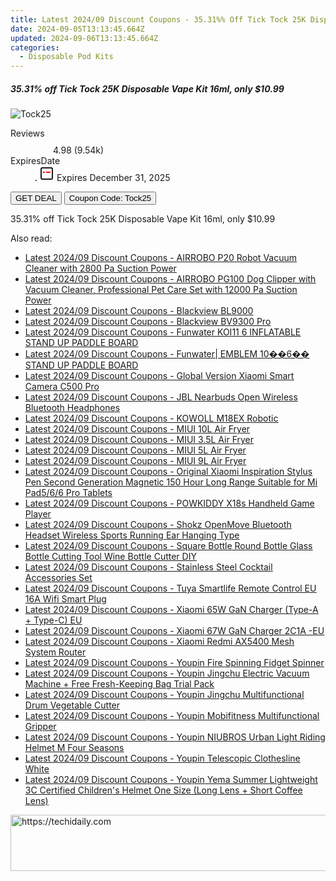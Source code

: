 ```yaml
---
title: Latest 2024/09 Discount Coupons - 35.31%% Off Tick Tock 25K Disposable Vape Kit 16Ml, only $10.99
date: 2024-09-05T13:13:45.664Z
updated: 2024-09-06T13:13:45.664Z
categories:
  - Disposable Pod Kits
---
```



<div class="max-w-4xl mx-auto grid grid-cols-1 lg:max-w-5xl lg:gap-x-20 lg:grid-cols-2">
  <div class="relative p-3 col-start-1 row-start-1 flex flex-col-reverse rounded-lg bg-gradient-to-t from-black/75 via-black/0 sm:bg-none sm:row-start-2 sm:p-0 lg:row-start-1">
    <h5 class="mt-1 text-lg font-semibold text-white sm:text-slate-900 md:text-2xl dark:sm:text-white">35.31% off Tick Tock 25K Disposable Vape Kit 16ml, only $10.99</h5>
  </div>
  
  <div class="col-start-1 col-end-3 row-start-1 grid gap-4 sm:mb-6 sm:grid-cols-4 lg:col-start-2 lg:row-span-6 lg:row-end-6 lg:mb-0 lg:gap-6">
      <img src="https://static.shareasale.com/image/90958/deal/TickTock25KDisposableVapeKit16ml.png" onClick="javascript:window.open(decodeURIComponent('https%3A%2F%2Fwww.shareasale.com%2Fu.cfm%3Fd%3D1106529%26m%3D90958%26u%3D4338022'), '_blank');void(0);" alt="Tock25" class="h-60 w-full rounded-lg object-cover sm:col-span-2 sm:h-52 lg:col-span-full" loading="lazy" />
    
  </div>
  <dl class="row-start-2 mt-4 flex items-center text-xs font-medium sm:row-start-3 sm:mt-1 md:mt-2.5 lg:row-start-2">
    <dt class="sr-only">Reviews</dt>
    <dd class="flex items-center text-indigo-600 dark:text-indigo-400">
      <svg width="24" height="24" fill="none" aria-hidden="true" class="mr-1 stroke-current dark:stroke-indigo-500">
        <path d="m12 5 2 5h5l-4 4 2.103 5L12 16l-5.103 3L9 14l-4-4h5l2-5Z" stroke-width="2" stroke-linecap="round" stroke-linejoin="round" />
      </svg>
      <span>4.98 <span class="font-normal text-slate-400">(9.54k)</span></span>
    </dd>
    <dt class="sr-only">ExpiresDate</dt>
    <dd class="flex items-center">
      <svg width="2" height="2" aria-hidden="true" fill="currentColor" class="mx-3 text-slate-300">
        <circle cx="1" cy="1" r="1" />
      </svg>
      <svg width="24" height="24" viewBox="0 0 24 24" fill="none" stroke="currentColor" stroke-width="2">
        <rect x="3" y="3" width="18" height="18" rx="2" fill="#fff" />
        <path d="M6 10L18 10" stroke="red" stroke-width="2" fill="none" />
        <path d="M10 6L10 18" stroke="#fff" stroke-width="2" fill="none" />
      </svg>
      Expires December 31, 2025    </dd>
  </dl>
  <div class="col-start-1 row-start-3 mt-4 self-center sm:col-start-2 sm:row-span-2 sm:row-start-2 sm:mt-0 lg:col-start-1 lg:row-start-3 lg:row-end-4 lg:mt-6">
    <button type="button" onClick="javascript:window.open(decodeURIComponent('https%3A%2F%2Fwww.shareasale.com%2Fu.cfm%3Fd%3D1106529%26m%3D90958%26u%3D4338022'), '_blank');void(0);" class="rounded-lg bg-red-600 px-3 py-2 text-sm font-medium leading-6 text-white">GET DEAL</button>
    <button type="button" onClick="javascript:window.open(decodeURIComponent('https%3A%2F%2Fwww.shareasale.com%2Fu.cfm%3Fd%3D1106529%26m%3D90958%26u%3D4338022'), '_blank');void(0);" class="border-dashed border-2 border-indigo-600 bg-green-100 text-sm leading-6 font-medium py-2 px-3 rounded-lg">Coupon Code: Tock25</button>
  </div>
  <p class="col-start-1 mt-4 text-sm leading-6 sm:col-span-2 lg:col-span-1 lg:row-start-4 lg:mt-6 dark:text-slate-400">
    35.31% off Tick Tock 25K Disposable Vape Kit 16ml, only $10.99 
  </p>
</div>
<span class="atpl-alsoreadstyle">Also read:</span>
<div><ul>
<li><a href="https://coupons.techidaily.com/coupon-1118587-share-97331-sale/"><u>Latest 2024/09 Discount Coupons - AIRROBO P20 Robot Vacuum Cleaner with 2800 Pa Suction Power</u></a></li>
<li><a href="https://coupons.techidaily.com/coupon-1118586-share-97331-sale/"><u>Latest 2024/09 Discount Coupons - AIRROBO PG100 Dog Clipper with Vacuum Cleaner, Professional Pet Care Set with 12000 Pa Suction Power</u></a></li>
<li><a href="https://coupons.techidaily.com/coupon-1118582-share-97331-sale/"><u>Latest 2024/09 Discount Coupons - Blackview BL9000</u></a></li>
<li><a href="https://coupons.techidaily.com/coupon-1118583-share-97331-sale/"><u>Latest 2024/09 Discount Coupons - Blackview BV9300 Pro</u></a></li>
<li><a href="https://coupons.techidaily.com/coupon-1118599-share-97331-sale/"><u>Latest 2024/09 Discount Coupons - Funwater KOI11 6 INFLATABLE STAND UP PADDLE BOARD</u></a></li>
<li><a href="https://coupons.techidaily.com/coupon-1118600-share-97331-sale/"><u>Latest 2024/09 Discount Coupons - Funwater| EMBLEM 10��6�� STAND UP PADDLE BOARD</u></a></li>
<li><a href="https://coupons.techidaily.com/coupon-1118597-share-97331-sale/"><u>Latest 2024/09 Discount Coupons - Global Version Xiaomi Smart Camera C500 Pro</u></a></li>
<li><a href="https://coupons.techidaily.com/coupon-1118581-share-97331-sale/"><u>Latest 2024/09 Discount Coupons - JBL Nearbuds Open Wireless Bluetooth Headphones</u></a></li>
<li><a href="https://coupons.techidaily.com/coupon-1118531-share-97331-sale/"><u>Latest 2024/09 Discount Coupons - KOWOLL M18EX Robotic</u></a></li>
<li><a href="https://coupons.techidaily.com/coupon-1118530-share-97331-sale/"><u>Latest 2024/09 Discount Coupons - MIUI 10L Air Fryer</u></a></li>
<li><a href="https://coupons.techidaily.com/coupon-1118527-share-97331-sale/"><u>Latest 2024/09 Discount Coupons - MIUI 3.5L Air Fryer</u></a></li>
<li><a href="https://coupons.techidaily.com/coupon-1118528-share-97331-sale/"><u>Latest 2024/09 Discount Coupons - MIUI 5L Air Fryer</u></a></li>
<li><a href="https://coupons.techidaily.com/coupon-1118529-share-97331-sale/"><u>Latest 2024/09 Discount Coupons - MIUI 9L Air Fryer</u></a></li>
<li><a href="https://coupons.techidaily.com/coupon-1118525-share-97331-sale/"><u>Latest 2024/09 Discount Coupons - Original Xiaomi Inspiration Stylus Pen Second Generation Magnetic 150 Hour Long Range Suitable for Mi Pad5/6/6 Pro Tablets</u></a></li>
<li><a href="https://coupons.techidaily.com/coupon-1118526-share-97331-sale/"><u>Latest 2024/09 Discount Coupons - POWKIDDY X18s Handheld Game Player</u></a></li>
<li><a href="https://coupons.techidaily.com/coupon-1118585-share-97331-sale/"><u>Latest 2024/09 Discount Coupons - Shokz OpenMove Bluetooth Headset Wireless Sports Running Ear Hanging Type</u></a></li>
<li><a href="https://coupons.techidaily.com/coupon-1118598-share-97331-sale/"><u>Latest 2024/09 Discount Coupons - Square Bottle Round Bottle Glass Bottle Cutting Tool Wine Bottle Cutter DIY</u></a></li>
<li><a href="https://coupons.techidaily.com/coupon-1118584-share-97331-sale/"><u>Latest 2024/09 Discount Coupons - Stainless Steel Cocktail Accessories Set</u></a></li>
<li><a href="https://coupons.techidaily.com/coupon-1118532-share-97331-sale/"><u>Latest 2024/09 Discount Coupons - Tuya Smartlife Remote Control EU 16A Wifi Smart Plug</u></a></li>
<li><a href="https://coupons.techidaily.com/coupon-1118596-share-97331-sale/"><u>Latest 2024/09 Discount Coupons - Xiaomi 65W GaN Charger (Type-A + Type-C) EU</u></a></li>
<li><a href="https://coupons.techidaily.com/coupon-1118595-share-97331-sale/"><u>Latest 2024/09 Discount Coupons - Xiaomi 67W GaN Charger 2C1A -EU</u></a></li>
<li><a href="https://coupons.techidaily.com/coupon-1118580-share-97331-sale/"><u>Latest 2024/09 Discount Coupons - Xiaomi Redmi AX5400 Mesh System Router</u></a></li>
<li><a href="https://coupons.techidaily.com/coupon-1118594-share-97331-sale/"><u>Latest 2024/09 Discount Coupons - Youpin Fire Spinning Fidget Spinner</u></a></li>
<li><a href="https://coupons.techidaily.com/coupon-1118592-share-97331-sale/"><u>Latest 2024/09 Discount Coupons - Youpin Jingchu Electric Vacuum Machine + Free Fresh-Keeping Bag Trial Pack</u></a></li>
<li><a href="https://coupons.techidaily.com/coupon-1118591-share-97331-sale/"><u>Latest 2024/09 Discount Coupons - Youpin Jingchu Multifunctional Drum Vegetable Cutter</u></a></li>
<li><a href="https://coupons.techidaily.com/coupon-1118590-share-97331-sale/"><u>Latest 2024/09 Discount Coupons - Youpin Mobifitness Multifunctional Gripper</u></a></li>
<li><a href="https://coupons.techidaily.com/coupon-1118589-share-97331-sale/"><u>Latest 2024/09 Discount Coupons - Youpin NIUBROS Urban Light Riding Helmet M Four Seasons</u></a></li>
<li><a href="https://coupons.techidaily.com/coupon-1118593-share-97331-sale/"><u>Latest 2024/09 Discount Coupons - Youpin Telescopic Clothesline White</u></a></li>
<li><a href="https://coupons.techidaily.com/coupon-1118588-share-97331-sale/"><u>Latest 2024/09 Discount Coupons - Youpin Yema Summer Lightweight 3C Certified Children's Helmet One Size (Long Lens + Short Coffee Lens)</u></a></li>
</ul></div>

<ins class="adsbygoogle"
      style="display:block"
      data-ad-client="ca-pub-7571918770474297"
      data-ad-slot="8358498916"
      data-ad-format="auto"
      data-full-width-responsive="true"></ins>
<!-- affiliate ads begin -->
<a href="https://appsumo.8odi.net/c/5597632/2128843/7443" target="_top" id="2128843">
  <img src="//a.impactradius-go.com/display-ad/7443-2128843" border="0" alt="https://techidaily.com" width="728" height="90"/>
</a>
<img height="0" width="0" src="https://appsumo.8odi.net/i/5597632/2128843/7443" style="position:absolute;visibility:hidden;" border="0" />
<!-- affiliate ads end -->